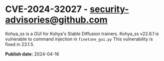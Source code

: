 # CVE-2024-32027 - security-advisories@github.com

Kohya_ss is a GUI for Kohya's Stable Diffusion trainers. Kohya_ss v22.6.1 is vulnerable to command injection in `finetune_gui.py` This vulnerability is fixed in 23.1.5.

**Publish date:** 2024-04-16
